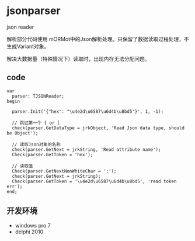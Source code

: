 # jsonparser

json reader

解析部分代码使用 mORMot中的Json解析处理。只保留了数据读取过程处理，不生成Variant对象。

解决大数据量（特殊情况下）读取时，出现内存无法分配问题。


## code

```
var
  parser: TJSONReader;
begin  
  
  parser.Init('{"hex": "\u4e2d\u6587\u6d4b\u8bd5"}', 1, -1);
  
  // 跳过第一个 { or [
  check(parser.GetDataType = jrkObject, 'Read Json data type, should be Object');
  
  // 读取Json对象的名称
  check(parser.GetNext = jrkString, 'Read attribute name');
  Check(parser.GetToken = 'hex');

  // 读取值
  Check(parser.GetNextNonWhiteChar = ':');
  check(parser.GetNext = jrkString);
  Check(parser.GetToken = '\u4e2d\u6587\u6d4b\u8bd5', 'read token err');
end;
```



## 开发环境

- windows pro 7 
- delphi 2010 


